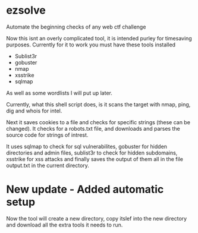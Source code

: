 # ezsolve
Automate the beginning checks of any web ctf challenge 

Now this isnt an overly complicated tool, it is intended purley for timesaving purposes. Currently for it to work you must have these tools installed
- Sublist3r
- gobuster
- nmap
- xsstrike
- sqlmap

As well as some wordlists I will put up later. 

Currently, what this shell script does, is it scans the target with nmap, ping, dig and whois for intel. 

Next it saves cookies to a file and checks for specific strings (these can be changed). It checks for a robots.txt file, and downloads and parses the source code for strings of intrest. 

It uses sqlmap to check for sql vulnerabilites, gobuster for hidden directories and admin files, sublist3r to check for hidden subdomains, xsstrike for xss attacks and finally saves the output of them all in the file output.txt in the current directory.

# New update - Added automatic setup

Now the tool will create a new directory, copy itslef into the new directory and download all the extra tools it needs to run. 

